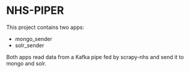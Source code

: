 # NHS-PIPER
This project contains two apps:  
* mongo_sender 
* solr_sender  

Both apps read data from a Kafka pipe fed by scrapy-nhs and send it to mongo and solr.
